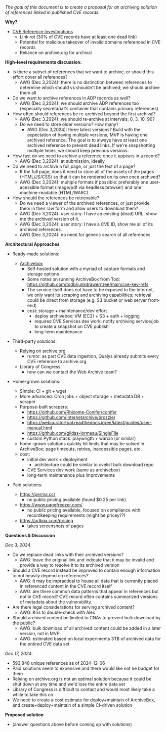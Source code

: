 *The goal of this document is to create a proposal for an archiving solution of references linked in published CVE records.*

**Why?**

- [CVE Reference Investigations](https://docs.google.com/presentation/d/1jO7y1WHAUTWZwUl4tP3ZRJT0gvG6KxQklUvsXoM6NF4/edit#slide=id.g2793d2f3e58_2_50)
  - Link rot (30% of CVE records have at least one dead link)
  - Potential for malicious takeover of invalid domains referenced in CVE records
  - Reliance on archive.org for archival

**High-level requirements discussion:**

- Is there a subset of references that we want to archive, or should this effort cover all references?
  - AWG (Dec 3,2024): there is no distinction between references to determine which should vs shouldn't be archived; we should archive them all
- Do we want to archive references in ADP records as well?
  - AWG (Dec 3,2024): we should archive ADP references too (especially secretariat's container that contains primary references)
- How often should references be re-archived beyond the first archival?
  - AWG (Dec 3,2024): we should re-archive at intervals; 0, 3, 10, 90?
  - Do we need to store older versions? How many?
    - AWG (Dec 3,2024): three latest versions? Build with the expectation of having multiple versions; MVP is having one archived reference. The goal is to always have at least one archived reference to prevent dead links. If we're snapshotting multiple times, we should keep previous versions.
- How fast do we need to archive a reference once it appears in a record?
  - AWG (Dec 3,2024): at submission, ideally
- Do we need to archive a full page, or just the text of a page?
  - If the full page, does it need to store all of the assets of the pages (HTML/JS/CSS) so that it can be rendered on its own once archived?
  - AWG (Dec 3,2024): multiple formats if possible: preferably one user-acessible format (image/pdf via headless browser) and one machine-readable (HTML/WARC)
- How should the references be retrievable?
  - Do we need a viewer of the archived references, or just provide them in their raw form and allow users to download them?
  - AWG (Dec 3,2024): user story: I have an existing (dead) URL, show me the archived version of it.
  - AWG (Dec 3,2024): user story: I have a CVE ID, show me all of its archived references.
  - AWG (Dec 3,2024): no need for generic search of all references

**Architectural Approaches**

- Ready-made solutions:
  - [Archivebox](https://archivebox.io/)
    - Self-hosted solution with a myriad of capture formats and storage options
    - Some notes on running ArchiveBox from Tod: https://github.com/todb/junkdrawer/tree/main/cve-kev-refs
    - The service itself does not have to be exposed to the Internet, we only want its scraping and archiving capabilities; retrieval could be direct from storage (e.g. S3 bucket or web server front-end)
    - cost: storage + maintenance/dev effort
      - deploy archivebox: VM (EC2) + S3 + auth + logging
      - required CVE Services dev work: notify archiving service/job to create a snapshot on CVE publish
      - long-term maintenance

- Third-party solutions:
  - Relying on archive.org
    - rumor: as part CVE data ingestion, Qualys already submits every CVE reference to archive.org
  - Library of Congress
    - how can we contact the Web Archive team?

- Home-grown solutions:
  - Simple: CI + git + wget
  - More advanced: Cron jobs + object storage + metadata DB + scraper
  - Purpose-built scrapers:
    - https://github.com/Rhizome-Conifer/conifer
    - https://github.com/internetarchive/brozzler
    - https://webcuratortool.readthedocs.io/en/latest/guides/user-manual.html
    - https://github.com/gildas-lormeau/SingleFile
    - custom Python stack: playwrigth + warcio (or similar)
  - home-grown solutions quickly hit limits that may be solved in ArchiveBox; page timeouts, retries, inaccessible pages, etc.
  - cost:
    - initial dev work + deployment
      - architecture could be similar to cvelist bulk download repo
    - CVE Services dev work (same as archivebox)
    - long-term maintenance plus improvements

 - Paid solutions:
   - https://perma.cc/
     - no public pricing available (found $0.25 per link)
   - https://www.pagefreezer.com/
     - no public pricing available, focused on compliance with recordkeeping requirements (might be pricey??)
   - https://urlbox.com/pricing
     - takes screenshots of pages

**Questions & Discussion**

_Dec 3, 2024_:
- Do we replace dead links with their archived versions?
  - AWG: leave the original link and indicate that it may be invalid and provide a way to resolve it to its archived version
- Should a CVE record instead be improved to contain enough information to not heavily depend on references?
  - AWG: it may be impractical to house all data that is currently placed in referenced content in the CVE record itself
  - AWG: are there common data patterns that appear in references but not in CVE record? CVE record often contains summarized versions of metadata about the vulnerability.
- Are there legal considerations for serving archived content?
  - AWG: Kris to double-check with Alec
- Should archived content be limited to CNAs to prevent bulk download by the public?
  - AWG: bulk download of all archived content could be added in a later version, not in MVP
  - AWG: estimated based on local experiments 3TB of archived data for the entired CVE data set

_Dec 17, 2024_:
- 593,848 unique references as of 2024-12-06
- Paid solutions seem to expensive and there would like not be budget for them
- Relying on archive.org is not an optimal solution because it could be shut down at any time and we'd lose the entire data set
- Library of Congress is difficult to contact and would most likely take a while to take this on
- We need to create a cost estimate for deploy+maintain of ArchiveBox, and create+deploy+maintain of a simple CI-driven solution

**Proposed solution**

- (answer questions above before coming up with solutions)
